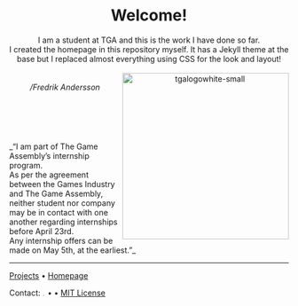 <header>
  
# Welcome!
I am a student at TGA and this is the work I have done so far.<br/>
I created the homepage in this repository myself. It has a Jekyll theme at the base but I replaced almost everything using CSS for the look and layout!
<br/>
<br/>
<a href="https://thegameassembly.com"><img src=https://thegameassembly.com/wp-content/uploads/2023/01/tgalogowhite-small.svg alt=tgalogowhite-small width=300 align=right></a>
<br/>_/Fredrik Andersson_<br/>

</header>

<br/>
<br/>
_“I am part of The Game Assembly’s internship program. <br/>As per the agreement between the Games Industry and The Game Assembly, neither student nor company may be in contact with one another regarding internships before April 23rd. <br/>
Any internship offers can be made on May 5th, at the earliest.”_

<footer>

---

[Projects](https://captainmeehan.github.io/studious-funicular/projects.html)  &bull; [Homepage](https://captainmeehan.github.io/studious-funicular/)

Contact: <a href="https://www.linkedin.com/in/fredrik-anderson-8491a32b5/"><img src=https://upload.wikimedia.org/wikipedia/commons/thumb/8/81/LinkedIn_icon.svg/1200px-LinkedIn_icon.svg.png alt=tgalogowhite-small width=5 ></a> &bull;  &bull; [MIT License](https://gh.io/mit)

</footer>
